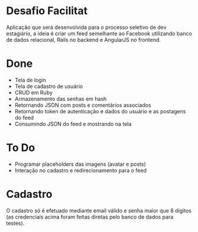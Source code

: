 # Desafio Facilitat
Aplicação que será desenvolvida para o processo seletivo de dev estagiário, a ideia é criar um feed semelhante ao Facebook utilizando banco de dados relacional, Rails no backend e AngularJS no frontend.

# Done
  - Tela de login
  - Tela de cadastro de usuário
  - CRUD em Ruby
  - Armazenamento das senhas em hash
  - Retornando JSON com posts e comentários associados
  - Retornando token de autenticação e dados do usuário e as postagens do feed
  - Consumindo JSON do feed e mostrando na tela

# To Do
   - Programar placeholders das imagens (avatar e posts)
   - Interação no cadastro e redirecionamento para o feed
 
# Cadastro
O cadastro só é efetuado mediante email válido e senha maior que 8 dígitos (as credenciais acima foram feitas diretas pelo banco de dados para testes).
